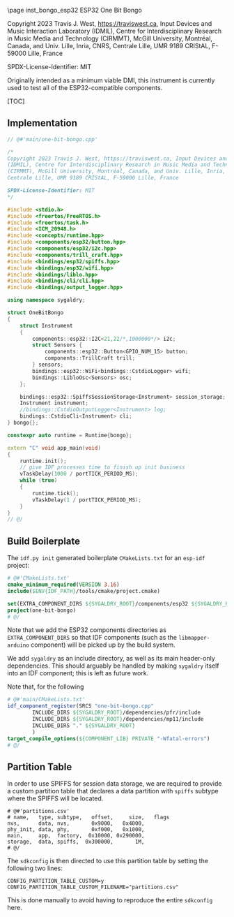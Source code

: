 \page inst_bongo_esp32 ESP32 One Bit Bongo

Copyright 2023 Travis J. West, https://traviswest.ca, Input Devices and Music Interaction Laboratory
(IDMIL), Centre for Interdisciplinary Research in Music Media and Technology
(CIRMMT), McGill University, Montréal, Canada, and Univ. Lille, Inria, CNRS,
Centrale Lille, UMR 9189 CRIStAL, F-59000 Lille, France

SPDX-License-Identifier: MIT

Originally intended as a minimum viable DMI, this instrument
is currently used to test all of the ESP32-compatible components.

[TOC]

## Implementation

```cpp
// @#'main/one-bit-bongo.cpp'

/*
Copyright 2023 Travis J. West, https://traviswest.ca, Input Devices and Music Interaction Laboratory
(IDMIL), Centre for Interdisciplinary Research in Music Media and Technology
(CIRMMT), McGill University, Montréal, Canada, and Univ. Lille, Inria, CNRS,
Centrale Lille, UMR 9189 CRIStAL, F-59000 Lille, France

SPDX-License-Identifier: MIT
*/

#include <stdio.h>
#include <freertos/FreeRTOS.h>
#include <freertos/task.h>
#include <ICM_20948.h>
#include <concepts/runtime.hpp>
#include <components/esp32/button.hpp>
#include <components/esp32/i2c.hpp>
#include <components/trill_craft.hpp>
#include <bindings/esp32/spiffs.hpp>
#include <bindings/esp32/wifi.hpp>
#include <bindings/liblo.hpp>
#include <bindings/cli/cli.hpp>
#include <bindings/output_logger.hpp>

using namespace sygaldry;

struct OneBitBongo
{
    struct Instrument
    {
        components::esp32::I2C<21,22/*,1000000*/> i2c;
        struct Sensors {
            components::esp32::Button<GPIO_NUM_15> button;
            components::TrillCraft trill;
        } sensors;
        bindings::esp32::WiFi<bindings::CstdioLogger> wifi;
        bindings::LibloOsc<Sensors> osc;
    };

    bindings::esp32::SpiffsSessionStorage<Instrument> session_storage;
    Instrument instrument;
    //bindings::CstdioOutputLogger<Instrument> log;
    bindings::CstdioCli<Instrument> cli;
} bongo{};

constexpr auto runtime = Runtime{bongo};

extern "C" void app_main(void)
{
    runtime.init();
    // give IDF processes time to finish up init business
    vTaskDelay(1000 / portTICK_PERIOD_MS);
    while (true)
    {
        runtime.tick();
        vTaskDelay(1 / portTICK_PERIOD_MS);
    }
}
// @/
```

## Build Boilerplate

The `idf.py init` generated boilerplate `CMakeLists.txt` for an `esp-idf` project:

```cmake
# @#'CMakeLists.txt'
cmake_minimum_required(VERSION 3.16)
include($ENV{IDF_PATH}/tools/cmake/project.cmake)

set(EXTRA_COMPONENT_DIRS ${SYGALDRY_ROOT}/components/esp32 ${SYGALDRY_ROOT}/bindings/esp32)
project(one-bit-bongo)
# @/
```

Note that we add the ESP32 components directories as `EXTRA_COMPONENT_DIRS` so
that IDF components (such as the `libmapper-arduino` component) will be picked
up by the build system.

We add `sygaldry` as an include directory, as well as its main header-only
dependencies. This should arguably be handled by making `sygaldry` itself
into an IDF component; this is left as future work.

Note that, for the following

```cmake
# @#'main/CMakeLists.txt'
idf_component_register(SRCS "one-bit-bongo.cpp"
        INCLUDE_DIRS ${SYGALDRY_ROOT}/dependencies/pfr/include
        INCLUDE_DIRS ${SYGALDRY_ROOT}/dependencies/mp11/include
        INCLUDE_DIRS "." ${SYGALDRY_ROOT}
        )
target_compile_options(${COMPONENT_LIB} PRIVATE "-Wfatal-errors")
# @/
```

## Partition Table

In order to use SPIFFS for session data storage, we are required
to provide a custom partition table that declares a data partition with
`spiffs` subtype where the SPIFFS will be located.

```csv
# @#'partitions.csv'
# name,   type, subtype,   offset,     size,   flags
nvs,      data, nvs,       0x9000,   0x4000,
phy_init, data, phy,       0xf000,   0x1000,
main,     app,  factory,  0x10000, 0x290000,
storage,  data, spiffs,  0x300000,       1M,
# @/
```

The `sdkconfig` is then directed to use this partition table by setting
the following two lines:

```
CONFIG_PARTITION_TABLE_CUSTOM=y
CONFIG_PARTITION_TABLE_CUSTOM_FILENAME="partitions.csv"
```

This is done manually to avoid having to reproduce the entire `sdkconfig` here.

